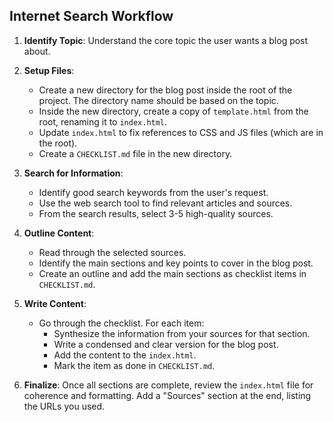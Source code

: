 ## Internet Search Workflow

1.  **Identify Topic**: Understand the core topic the user wants a blog post about.

2.  **Setup Files**:
    - Create a new directory for the blog post inside the root of the project. The directory name should be based on the topic.
    - Inside the new directory, create a copy of `template.html` from the root, renaming it to `index.html`.
    - Update `index.html` to fix references to CSS and JS files (which are in the root).
    - Create a `CHECKLIST.md` file in the new directory.

3.  **Search for Information**:
    - Identify good search keywords from the user's request.
    - Use the web search tool to find relevant articles and sources.
    - From the search results, select 3-5 high-quality sources.

4.  **Outline Content**:
    - Read through the selected sources.
    - Identify the main sections and key points to cover in the blog post.
    - Create an outline and add the main sections as checklist items in `CHECKLIST.md`.

5.  **Write Content**:
    - Go through the checklist. For each item:
        - Synthesize the information from your sources for that section.
        - Write a condensed and clear version for the blog post.
        - Add the content to the `index.html`.
        - Mark the item as done in `CHECKLIST.md`.

6.  **Finalize**: Once all sections are complete, review the `index.html` file for coherence and formatting. Add a "Sources" section at the end, listing the URLs you used. 
